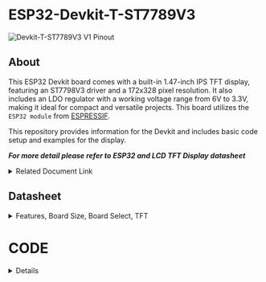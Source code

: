 # ESP32-Devkit-T-ST7789V3

![Devkit-T-ST7789V3 V1 Pinout](https://github.com/user-attachments/assets/cdf7b3b3-8784-41a8-bac1-a2678b3ee0ec)



## About
This ESP32 Devkit board comes with a built-in 1.47-inch IPS TFT display, featuring an ST7798V3 driver and a 172x328 pixel resolution. It also includes an LDO regulator with a working voltage range from 6V to 3.3V, making it ideal for compact and versatile projects. This board utilizes the `ESP32 module` from [ESPRESSIF](https://www.espressif.com).

This repository provides information for the Devkit and includes basic code setup and examples for the display.

***For more detail please refer to ESP32 and LCD TFT Display datasheet***
<details> 
<summary>Related Document Link</summary>

+ [ESP32 WROOM 32 Datasheet](https://www.espressif.com/sites/default/files/documentation/esp32-wroom-32_datasheet_en.pdf) PDF
+ [ESP32-DevkitC V4](https://docs.espressif.com/projects/esp-idf/en/latest/esp32/hw-reference/esp32/get-started-devkitc.html)
+ [ESP32-Series Datasheet](https://www.espressif.com/sites/default/files/documentation/esp32_datasheet_en.pdf) PDF
+ [Espressif product](https://products.espressif.com/#/product-selector?names=)

</details>



## Datasheet
<details>
  <summary> Features, Board Size, Board Select, TFT</summary>

   ### Description

Features: 
  +	ESP32-WROOM-32D or ESP32-WROOM-32U Module
  +	USB Protection Diode
  + USB Type-C
  + Max +6V Input (from 5V pin)
  +	32 Pin
  +	1.47-inch IPS TFT display (172x328 pixel)
  +	UART CH340K
  +	3.3V Logic Level
  +	Built In LED (GPIO2)
  
  Board Size:
  +	Width: 25.4 mm x Length: 47.11 mm
  
  Compatible Board Select (for platform.io): 
  +	uPesy ESP32 Wroom DevKit
  +	Denky32 (WROOM32)
  
  LCD TFT Display Resolution:
  +	172x320 px
  +	19.45 mm x 37.00 mm

#### TFT 

Pinout for the display
| LCD TFT DISPLAY | GPIO |
| ----------- | -- |
| `MOSI`      | 23 |
| `SCK`       | 18 |
| `CS`        | 16 |
| `DC`        | 5  |
| `RST`       | 17 |
| `BackLight` | 4  |


</details>

# CODE

<details>
  
  <summary> Details </summary>

To start, this Devkit board utilizes the same ESP32 as other Devkits. Specifically, it employs either the `ESP32-WROOM-32D` or `ESP32-WROOM-32U` module from `ESPRESSIF`, which can be identified on the module itself. Additionally, this board is compatible with other libraries, as long as they do not interfere with pins already in use on the Devkit.

If you are using `platform.io`, select the `uPesy ESP32 Wroom DevKit` or `Denky32 (WROOM32)` as the target `board`.


  ## Built in LED
  <details>
  This code snippet is for controlling the LED on the Devkit, which is connected to `GPIO 2`. You can use this LED in the same way as any standard LED.

#### Simple LED PWM

  ```
    #include <Arduino.h>
    
    //define the pin for the LED
    #define BuiltInLED 2
    
    
    int brightness = 0; // how bright the LED is
    int fadeAmount = 5; // how many points to fade the LED by
    
    void setup() {
    
        Serial.begin(9600);
    
        pinMode(BuiltInLED, OUTPUT); // Set the LED pin as an output
    
        Serial.println("Hello World");
    }
    
    void loop() {
    
        brightness = brightness + fadeAmount; // Change the brightness
            if (brightness <= 0 || brightness >= 255) {
                fadeAmount = -fadeAmount; // Reverse the fade direction
            }
        
        analogWrite(BuiltInLED, brightness); // Set the brightness
        delay(20); // Delay for smoother fading (adjust as needed)
    
    }
```

#### Advanced LED PWM
    
You can also use this type of [Advanced PWM](https://randomnerdtutorials.com/esp32-pwm-arduino-ide/) to control the LED
```
    // the number of the LED pin
    const int ledPin = 2;  // 2 corresponds to GPIO2
    
    // setting PWM properties
    const int freq = 5000;
    const int ledChannel = 0;
    const int resolution = 8;
     
    void setup(){
      // configure LED PWM functionalitites
      ledcSetup(ledChannel, freq, resolution);
      
      // attach the channel to the GPIO to be controlled
      ledcAttachPin(ledPin, ledChannel);
    }
     
    void loop(){
      // increase the LED brightness
      for(int dutyCycle = 0; dutyCycle <= 255; dutyCycle++){   
        // changing the LED brightness with PWM
        ledcWrite(ledChannel, dutyCycle);
        delay(15);
      }
    
      // decrease the LED brightness
      for(int dutyCycle = 255; dutyCycle >= 0; dutyCycle--){
        // changing the LED brightness with PWM
        ledcWrite(ledChannel, dutyCycle);   
        delay(15);
      }
    }
```

</details>

## TFT

  
To begin, you can choose any display library compatible with the ESP32 Devkit and TFT display. I recommend using either [TFT_eSPI](https://github.com/Bodmer/TFT_eSPI?tab=readme-ov-file) by Bodmer or [LovyanGFX](https://github.com/lovyan03/LovyanGFX) by lovyan03.

to controll the `Backlight` i recommend to do it separately from the library

| LCD TFT DISPLAY | GPIO |
| ----------- | -- |
| `MOSI`      | 23 |
| `SCK`       | 28 |
| `CS`        | 16 |
| `DC`        | 5  |
| `RST`       | 17 |
| `BackLight` | 4  |

Using the TFT library you need to set up the pin first either in the user setup or on the main code.

  ### Bodmer TFT_eSPI
  <details>
  
  If u using the Bodmer Library, then add the library first into your project, after that, set the user Setup.
  
  ### User_Setup

<details>
  
  To use the TFT display, you need to set the `User_Setup.h` first.

  To access it, on the `VS-Code` you can find it on the EXPLORER bar on the side of your screen. On your Project file, inside the .pio - libdeps - TFT_eSPI - User_Setup.h
  
![Screenshot 2024-09-17 001626](https://github.com/user-attachments/assets/6ef12419-e8ca-4e18-837c-49beca4b04df)

To implement the necessary configurations, insert the following code into the `User_Setup.h` .

you can choose the `USER_SETUP_ID` either `135` or `203` 

```
       // ST7789 135 x 240 display with no chip select line
            #define USER_SETUP_ID 135
            
            #define ST7789_DRIVER     // Configure all registers
            
            #define TFT_WIDTH  172
            #define TFT_HEIGHT 320
            
            #define CGRAM_OFFSET      // Library will add offsets required
            
            //#define TFT_RGB_ORDER TFT_RGB  // Colour order Red-Green-Blue
            //#define TFT_RGB_ORDER TFT_BGR  // Colour order Blue-Green-Red
            
            //#define TFT_INVERSION_ON
            //#define TFT_INVERSION_OFF
            
            
            // Generic ESP32 setup
            //#define TFT_MISO 19
            #define TFT_MOSI 23
            #define TFT_SCLK 18
            #define TFT_CS    5 // Not connected
            #define TFT_DC    17
            #define TFT_RST   16  // Connect reset to ensure display initialises
    
                    
            #define LOAD_GLCD   // Font 1. Original Adafruit 8 pixel font needs ~1820 bytes in FLASH
            #define LOAD_FONT2  // Font 2. Small 16 pixel high font, needs ~3534 bytes in FLASH, 96 characters
            #define LOAD_FONT4  // Font 4. Medium 26 pixel high font, needs ~5848 bytes in FLASH, 96 characters
            #define LOAD_FONT6  // Font 6. Large 48 pixel font, needs ~2666 bytes in FLASH, only characters 1234567890:-.apm
            #define LOAD_FONT7  // Font 7. 7 segment 48 pixel font, needs ~2438 bytes in FLASH, only characters 1234567890:.
            #define LOAD_FONT8  // Font 8. Large 75 pixel font needs ~3256 bytes in FLASH, only characters 1234567890:-.
            //#define LOAD_FONT8N // Font 8. Alternative to Font 8 above, slightly narrower, so 3 digits fit a 160 pixel TFT
            #define LOAD_GFXFF  // FreeFonts. Include access to the 48 Adafruit_GFX free fonts FF1 to FF48 and custom fonts
            
            #define SMOOTH_FONT
            
            
            // #define SPI_FREQUENCY  27000000
            #define SPI_FREQUENCY  40000000
            
            #define SPI_READ_FREQUENCY  20000000
            
            #define SPI_TOUCH_FREQUENCY  2500000
            
            // #define SUPPORT_TRANSACTIONS
```



</details>
    
  ### Example

<details>
  
  After completing the setup for the code, you can use the simple example below to test your board. For more functionality, you can refer to the examples inside the library or explore the Bodmer [TFT_eSPI](https://github.com/Bodmer/TFT_eSPI?tab=readme-ov-file) library.

```
      #include <Arduino.h>
      #include "TFT_eSPI.h"
      
      TFT_eSPI tft = TFT_eSPI();  // Invoke custom library 
      
      TFT_eSprite spritte = TFT_eSprite(&tft); // Sprite object "spritte" created
      
      
      #define BL 4
      #define IO2 2
      
      uint16_t colors[] = {
        TFT_CYAN, TFT_MAGENTA, TFT_YELLOW, TFT_BLACK, TFT_RED, TFT_GREEN, TFT_BLUE,TFT_WHITE,TFT_ORANGE,TFT_PINK   // RGB colors
      };
      
      int  brightness;
      int fadeAmount;
      void setup() {
      
      Serial.begin(115200);
      Serial.println("SETUP");
      
      pinMode(BL, OUTPUT);
      pinMode(IO2, OUTPUT);
      
      int BL_brightness = 100;
      analogWrite(BL, BL_brightness);
      digitalWrite(IO2, HIGH);
      
      tft.init();
      tft.setSwapBytes(true);
      
      Serial.println("ESP BEGIN");
      tft.fillScreen(TFT_ORANGE);
      
      }
      
      void loop() {
      
       int segmentHeight = 32;      // Set the height of each color segment (328 / 7 = 46)
        int numColors = sizeof(colors) / sizeof(colors[0]);  // Get the number of colors (7 in this case)
      
        // Loop through each color and display it in a horizontal segment
        for (int i = 0; i < numColors; i++) {
          tft.fillRect(0, i * segmentHeight, 172, segmentHeight, colors[i]);  // Draw the segment with the current color
        }
        
        Serial.println("Hello World");
        delay(1000);
      
      }
```

</details>


 </details> 





